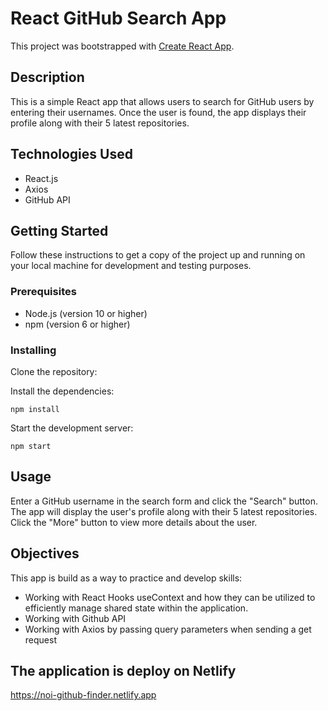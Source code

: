 # React GitHub Search App

This project was bootstrapped with [Create React App](https://github.com/facebook/create-react-app).

## Description
This is a simple React app that allows users to search for GitHub users by entering their usernames. Once the user is found, the app displays their profile along with their 5 latest repositories.

## Technologies Used

- React.js
- Axios
- GitHub API

## Getting Started

Follow these instructions to get a copy of the project up and running on your local machine for development and testing purposes.

### Prerequisites

- Node.js (version 10 or higher)
- npm (version 6 or higher)

### Installing

Clone the repository:

Install the dependencies:

```
npm install
```

Start the development server:

```
npm start
```

## Usage

Enter a GitHub username in the search form and click the "Search" button. The app will display the user's profile along with their 5 latest repositories. Click the "More" button to view more details about the user.

## Objectives
This app is build as a way to practice and develop skills:
  - Working with React Hooks useContext and how they can be utilized to efficiently manage shared state within the application.
  - Working with Github API
  - Working with Axios by passing query parameters when sending a get request

## The application is deploy on Netlify
https://noi-github-finder.netlify.app

